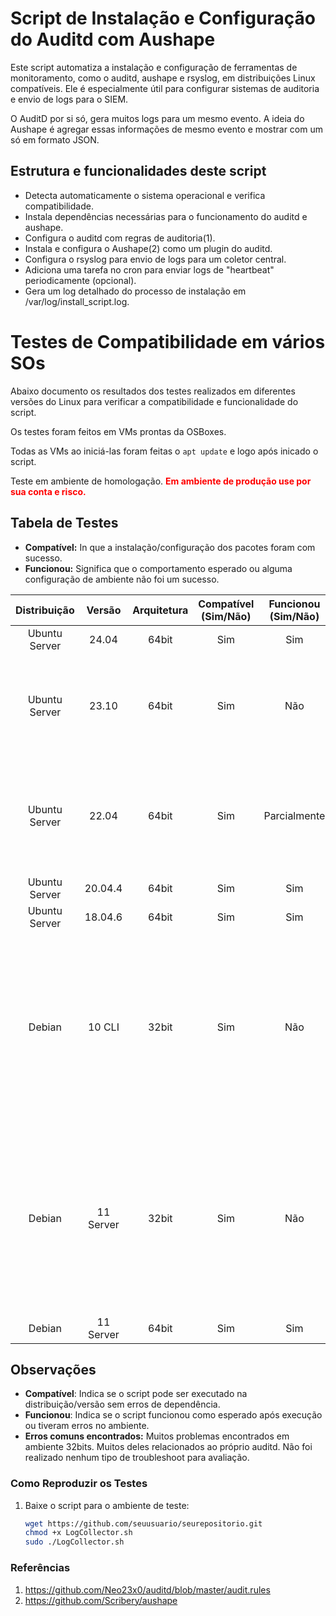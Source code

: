 # Script de Instalação e Configuração do Auditd com Aushape

Este script automatiza a instalação e configuração de ferramentas de monitoramento, como o auditd, aushape e rsyslog, em distribuições Linux compatíveis. Ele é especialmente útil para configurar sistemas de auditoria e envio de logs para o SIEM.

O AuditD por si só, gera muitos logs para um mesmo evento. A ideia do Aushape é agregar essas informações de mesmo evento e mostrar com um só em formato JSON. 

## Estrutura e funcionalidades deste script

- Detecta automaticamente o sistema operacional e verifica compatibilidade.
- Instala dependências necessárias para o funcionamento do auditd e aushape.
- Configura o auditd com regras de auditoria(1).
- Instala e configura o Aushape(2) como um plugin do auditd.
- Configura o rsyslog para envio de logs para um coletor central.
- Adiciona uma tarefa no cron para enviar logs de "heartbeat" periodicamente (opcional).
- Gera um log detalhado do processo de instalação em /var/log/install_script.log.

# Testes de Compatibilidade em vários SOs

Abaixo documento os resultados dos testes realizados em diferentes versões do Linux para verificar a compatibilidade e funcionalidade do script.

Os testes foram feitos em VMs prontas da OSBoxes.

Todas as VMs ao iniciá-las foram feitas o `apt update` e logo após inicado o script.

Teste em ambiente de homologação. <span style="color: red; font-weight: bold;">Em ambiente de produção use por sua conta e risco.</span>

## Tabela de Testes


- **Compatível:** In que a instalação/configuração dos pacotes foram com sucesso.
- **Funcionou:** Significa que o comportamento esperado ou alguma configuração de ambiente não foi um sucesso.

| Distribuição          | Versão         | Arquitetura  | Compatível (Sim/Não) | Funcionou (Sim/Não) | Observações|
|:---------------------:|:--------------:|:------------:|:--------------------:|:-------------------:|:-----------|
| Ubuntu Server              | 24.04          | 64bit       | Sim                  | Sim                 |
| Ubuntu Server              | 23.10          | 64bit       | Sim                  | Não                 | Problemas em atualizar repositórios. Precisa configurar lista de repos e testar novamente.|
| Ubuntu Server              | 22.04          | 64bit       | Sim                  | Parcialmente        |Falha ao converter logs para json. Precisa revisar as configurações para identificar o problema.|
| Ubuntu Server              | 20.04.4          | 64bit       | Sim                  | Sim                 ||
| Ubuntu Server              | 18.04.6          | 64bit       | Sim                  | Sim                 ||
| Debian               | 10 CLI  | 32bit       | Sim                   | Não                  | Audit: backlog limit exceeded. Backlog limit em 8192. Aumentar limite e verificar se o problema resolve. Por ser 23bits não vou lançar muitos esforços na correção.|
| Debian               | 11 Server  | 32bit       | Sim                   | Não                  |O script não conseguiu reiniciar o audit. Deu algum problema ao reiniciar o serviço e travou no kernel(?). Quebrou a VM... Como é 32bits, nem vou tentar corrigir. |
| Debian               | 11 Server  | 64bit       | Sim                   | Sim                  ||

## Observações

- **Compatível**: Indica se o script pode ser executado na distribuição/versão sem erros de dependência.
- **Funcionou**: Indica se o script funcionou como esperado após execução ou tiveram erros no ambiente.
- **Erros comuns encontrados:** Muitos problemas encontrados em ambiente 32bits. Muitos deles relacionados ao próprio auditd. Não foi realizado nenhum tipo de troubleshoot para avaliação.

### Como Reproduzir os Testes

1. Baixe o script para o ambiente de teste:
   ```bash
   wget https://github.com/seuusuario/seurepositorio.git
   chmod +x LogCollector.sh
   sudo ./LogCollector.sh
   ```

### Referências

1. https://github.com/Neo23x0/auditd/blob/master/audit.rules
2. https://github.com/Scribery/aushape